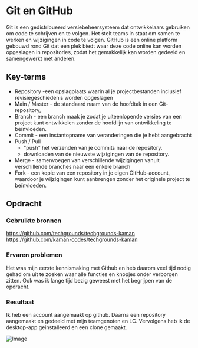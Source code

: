 # Git en GitHub
Git is een gedistribueerd versiebeheersysteem dat ontwikkelaars gebruiken om code te schrijven en te volgen. Het stelt teams in staat om samen te werken en wijzigingen in code te volgen.
GitHub is een online platform gebouwd rond Git dat een plek biedt waar deze code online kan worden opgeslagen in repositories, zodat het gemakkelijk kan worden gedeeld en samengewerkt met anderen.

## Key-terms
- Repository -een opslagplaats waarin al je projectbestanden inclusief revisiegeschiedenis worden opgeslagen
- Main / Master - de standaard naam van de hoofdtak in een Git-repository,
- Branch - een branch maak je zodat je uiteenlopende versies van een project kunt ontwikkelen zonder de hoofdlijn van ontwikkeling te beïnvloeden.
- Commit - een instantopname van veranderingen die je hebt aangebracht 
- Push / Pull  
    - "push" het verzenden van je commits naar de repository.
    - downloaden van de nieuwste wijzigingen van de repository.
- Merge - samenvoegen van verschillende wijzigingen vanuit verschillende branches naar een enkele branch
- Fork - een kopie van een repository in je eigen GitHub-account, waardoor je wijzigingen kunt aanbrengen zonder het originele project te beïnvloeden.


## Opdracht
### Gebruikte bronnen
https://github.com/techgrounds/techgrounds-kaman                  
https://github.com/kaman-codes/techgrounds-kaman

### Ervaren problemen
Het was mijn eerste kennismaking met Github en heb daarom veel tijd nodig gehad om uit te zoeken waar alle functies en knopjes onder verborgen zitten. Ook was ik lange tijd bezig geweest met het begrijpen van de opdracht.

### Resultaat
Ik heb een account aangemaakt op github. Daarna een repository aangemaakt en gedeeld met mijn teamgenoten en LC. 
Vervolgens heb ik de desktop-app geinstalleerd en een clone gemaakt.

![Image](https://github.com/kaman-codes/techgrounds-kaman/blob/main/00_includes/GIT-01_screen01.PNG)